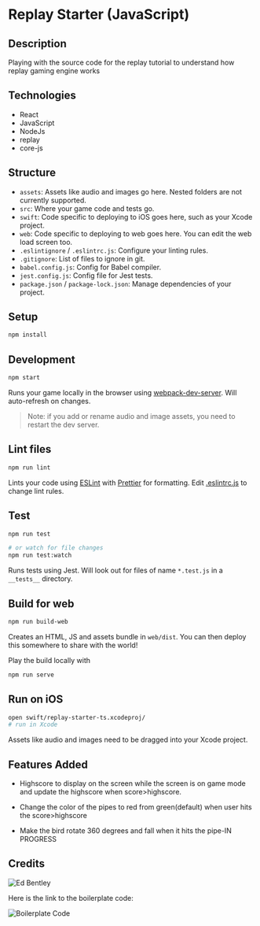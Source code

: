 # Replay Starter (JavaScript)

## Description

Playing with the source code for the replay tutorial to understand how replay gaming engine works

## Technologies

- React
- JavaScript
- NodeJs
- replay
- core-js

## Structure

- `assets`: Assets like audio and images go here. Nested folders are not currently supported.
- `src`: Where your game code and tests go.
- `swift`: Code specific to deploying to iOS goes here, such as your Xcode project.
- `web`: Code specific to deploying to web goes here. You can edit the web load screen too.
- `.eslintignore` / `.eslintrc.js`: Configure your linting rules.
- `.gitignore`: List of files to ignore in git.
- `babel.config.js`: Config for Babel compiler.
- `jest.config.js`: Config file for Jest tests.
- `package.json` / `package-lock.json`: Manage dependencies of your project.

## Setup

```bash
npm install
```

## Development

```bash
npm start
```

Runs your game locally in the browser using [webpack-dev-server](https://github.com/webpack/webpack-dev-server). Will auto-refresh on changes.

> Note: if you add or rename audio and image assets, you need to restart the dev server.

## Lint files

```bash
npm run lint
```

Lints your code using [ESLint](https://eslint.org/) with [Prettier](https://prettier.io/) for formatting. Edit [.eslintrc.js](./.eslintrc.js) to change lint rules.

## Test

```bash
npm run test

# or watch for file changes
npm run test:watch
```

Runs tests using Jest. Will look out for files of name `*.test.js` in a `__tests__` directory.

## Build for web

```bash
npm run build-web
```

Creates an HTML, JS and assets bundle in `web/dist`. You can then deploy this somewhere to share with the world!

Play the build locally with

```bash
npm run serve
```

## Run on iOS

```bash
open swift/replay-starter-ts.xcodeproj/
# run in Xcode
```

Assets like audio and images need to be dragged into your Xcode project.

## Features Added

* Highscore to display on the screen while the screen is on game mode and update the highscore when score>highscore.

* Change the color of the pipes to red from green(default) when user hits the score>highscore

* Make the bird rotate 360 degrees and fall when it hits the pipe-IN PROGRESS

## Credits

![Ed Bentley](https://github.com/edbentley)

Here is the link to the boilerplate code:

![Boilerplate Code](https://github.com/edbentley/replay-bird)